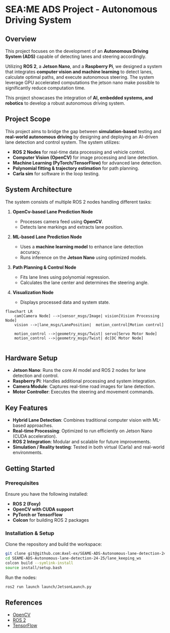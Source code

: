 # SEA:ME ADS Project - Autonomous Driving System

## Overview
This project focuses on the development of an **Autonomous Driving System (ADS)** capable of detecting lanes and steering accordingly.

Utilizing **ROS 2**, a **Jetson Nano**, and a **Raspberry Pi**, we designed a system that integrates **computer vision and machine learning** to detect lanes, calculate optimal paths, and execute autonomous steering. The system leverage GPU accelerated computations the jetson nano make possible to significantly reduce computation time.

This project showcases the integration of **AI, embedded systems, and robotics** to develop a robust autonomous driving system.

## Project Scope
This project aims to bridge the gap between **simulation-based** testing and **real-world autonomous driving** by designing and deploying an AI-driven lane detection and control system. The system utilizes:

- **ROS 2 Nodes** for real-time data processing and vehicle control.
- **Computer Vision (OpenCV)** for image processing and lane detection.
- **Machine Learning (PyTorch/TensorFlow)** for advanced lane detection.
- **Polynomial fitting & trajectory estimation** for path planning.
- **Carla sim** for software in the loop testing.

## System Architecture
The system consists of multiple ROS 2 nodes handling different tasks:

1. **OpenCv-based Lane Prediction Node**
   - Processes camera feed using **OpenCV**.
   - Detects lane markings and extracts lane position.

2. **ML-based Lane Prediction Node**
   - Uses a **machine learning model** to enhance lane detection accuracy.
   - Runs inference on the **Jetson Nano** using optimized models.

3. **Path Planning & Control Node**
   - Fits lane lines using polynomial regression.
   - Calculates the lane center and determines the steering angle.

4. **Visualization Node**
   - Displays processed data and system state.

```mermaid
flowchart LR
    cam[Camera Node] -->|sensor_msgs/Image| vision[Vision Processing Node]
    vision -->|lane_msgs/LanePosition|  motion_control[Motion control]
    
    motion_control -->|geometry_msgs/Twist| servo[Servo Motor Node]
    motion_control -->|geometry_msgs/Twist| dc[DC Motor Node]
    
```

## Hardware Setup
- **Jetson Nano**: Runs the core AI model and ROS 2 nodes for lane detection and control.
- **Raspberry Pi**: Handles additional processing and system integration.
- **Camera Module**: Captures real-time road images for lane detection.
- **Motor Controller**: Executes the steering and movement commands.

## Key Features
- **Hybrid Lane Detection**: Combines traditional computer vision with ML-based approaches.
- **Real-time Processing**: Optimized to run efficiently on Jetson Nano (CUDA acceleration).
- **ROS 2 Integration**: Modular and scalable for future improvements.
- **Simulation / Reality testing**: Tested in both virtual (Carla) and real-world environments.

## Getting Started
### Prerequisites
Ensure you have the following installed:
- **ROS 2 (Foxy)**
- **OpenCV with CUDA support**
- **PyTorch or TensorFlow**
- **Colcon** for building ROS 2 packages

### Installation & Setup
Clone the repository and build the workspace:
```bash
git clone git@github.com:Axel-ex/SEAME-ADS-Autonomous-lane-detection-24-25.git
cd SEAME-ADS-Autonomous-lane-detection-24-25/lane_keeping_ws
colcon build --symlink-install 
source install/setup.bash
```
Run the nodes:
```bash
ros2 run launch launch/JetsonLaunch.py
```

## References
- [OpenCV](https://www.opencv-srf.com/2017/11/opencv-cpp-api.html)
- [ROS 2](https://docs.ros.org/en/foxy/Installation.html)
- [TensorFlow](https://www.tensorflow.org/)

